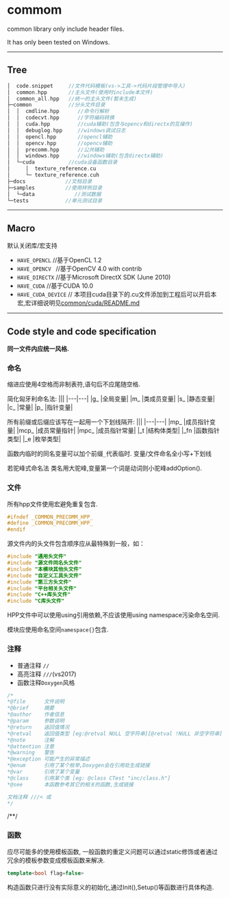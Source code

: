 # commom
common library only include header files.

It has only been tested on Windows.

---

## Tree
```cpp
│  code.snippet     //文件代码模板(vs->工具->代码片段管理中导入)
│  common.hpp       //主头文件(使用时include本文件)
│  common_all.hpp   //统一的主头文件(暂未生成)
├─common            //分头文件目录
│  │  cmdline.hpp      //命令行解析
│  │  codecvt.hpp      //字符编码转换
│  │  cuda.hpp         //cuda辅助(包含与opencv和directx的互操作)
│  │  debuglog.hpp     //windows调试日志
│  │  opencl.hpp       //opencl辅助
│  │  opencv.hpp       //opencv辅助
│  │  precomm.hpp      //公共辅助
│  │  windows.hpp      //windows辅助(包含directx辅助)
│  └─cuda           //cuda设备函数目录
│     │  texture_reference.cu    
│     └─ texture_reference.cuh
├─docs             //文档目录
├─samples          //使用样例目录
│  └─data             //测试数据 
└─tests            //单元测试目录
```

---

## Macro
默认关闭库/宏支持
- `HAVE_OPENCL`      //基于OpenCL 1.2
- `HAVE_OPENCV `     //基于OpenCV 4.0 with contrib
- `HAVE_DIRECTX`     //基于Microsoft DirectX SDK (June 2010)
- `HAVE_CUDA`        //基于CUDA 10.0
- `HAVE_CUDA_DEVICE` // 本项目cuda目录下的.cu文件添加到工程后可以开启本宏,宏详细说明见[common/cuda/README.md](common/cuda/README.md)

---

## Code style and code specification

**同一文件内应统一风格.**

### 命名

缩进应使用4空格而非制表符,语句后不应尾随空格.

简化匈牙利命名法:
|||
|---|---|
|g_ |全局变量|
|m_ |类成员变量|
|s_ |静态变量|
|c_ |常量|
|p_ |指针变量|

所有前缀或后缀应该写在一起用一个下划线隔开:
|||
|---|---|
|mp_  |成员指针变量|
|mcp_ |成员常量指针|
|mpc_ |成员指针常量|
|_t   |结构体类型|
|_fn  |函数指针类型|
|_e   |枚举类型|

函数内临时的同名变量可以加个前缀`_`代表临时.
变量/文件命名全小写+下划线

若驼峰式命名法
类名用大驼峰,变量第一个词是动词则小驼峰addOption().

### 文件

所有hpp文件使用宏避免重复包含.
```cpp
#ifndef _COMMON_PRECOMM_HPP_
#define _COMMON_PRECOMM_HPP_
#endif
```

源文件内的头文件包含顺序应从最特殊到一般，如：
```cpp
#include "通用头文件"
#include "源文件同名头文件"
#include "本模块其他头文件"
#include "自定义工具头文件"
#include "第三方头文件"
#include "平台相关头文件"
#include "C++库头文件"
#include "C库头文件"
```

HPP文件中可以使用using引用依赖,不应该使用using namespace污染命名空间.

模块应使用命名空间`namespace{}`包含.

### 注释
- 普通注释 `//`
- 高亮注释 `///`(vs2017)
- 函数注释`Doxygen`风格
```cpp
/*
*@file      文件说明
*@brief     摘要
*@author    作者信息
*@param     参数说明
*@return    返回值情况
*@retval    返回值类型 [eg:@retval NULL 空字符串][@retval !NULL 非空字符串]
*@note      注解
*@attention 注意
*@warning   警告
*@exception 可能产生的异常描述
*@enum      引用了某个枚举,Doxygen会在引用处生成链接
*@var       引用了某个变量
*@class     引用某个类 [eg: @class CTest "inc/class.h"]
*@see       本函数参考其它的相关的函数,生成链接

文档注释 ///< 或
*/

```
/**/


### 函数

应尽可能多的使用模板函数,
一般函数的重定义问题可以通过static修饰或者通过冗余的模板参数变成模板函数来解决.
```cpp
template<bool flag=false>
```

构造函数只进行没有实际意义的初始化,通过Init(),Setup()等函数进行具体构造.








